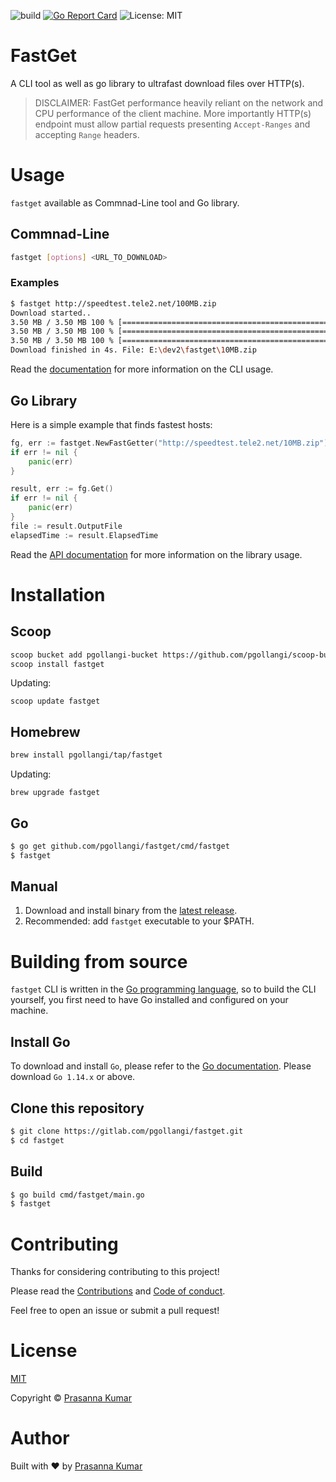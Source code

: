 ![build](https://github.com/pgollangi/fastget/workflows/build/badge.svg)
[![Go Report Card](https://goreportcard.com/badge/github.com/pgollangi/fastget)](https://goreportcard.com/report/github.com/pgollangi/fastget)
![License: MIT](https://img.shields.io/github/license/pgollangi/fastget)

# FastGet

A CLI tool as well as go library to ultrafast download files over HTTP(s).

> DISCLAIMER: FastGet performance heavily reliant on the network and CPU performance of the client machine. More importantly HTTP(s) endpoint must allow partial requests presenting `Accept-Ranges` and accepting `Range` headers.


# Usage
`fastget` available as Commnad-Line tool and Go library.
## Commnad-Line

```sh
fastget [options] <URL_TO_DOWNLOAD>
```
### Examples
```sh
$ fastget http://speedtest.tele2.net/100MB.zip
Download started..
3.50 MB / 3.50 MB 100 % [===========================================================================| 0s ] 267.59 KB/s
3.50 MB / 3.50 MB 100 % [===========================================================================| 0s ] 165.65 KB/s
3.50 MB / 3.50 MB 100 % [===========================================================================| 0s ] 116.10 KB/s
Download finished in 4s. File: E:\dev2\fastget\10MB.zip
```

Read the  [documentation](https://dev.pgollangi.com/fastget)  for more information on the CLI usage.

## Go Library

Here is a simple example that finds fastest hosts:

```go
fg, err := fastget.NewFastGetter("http://speedtest.tele2.net/10MB.zip")
if err != nil {
    panic(err)
}

result, err := fg.Get()
if err != nil {
    panic(err)
}
file := result.OutputFile
elapsedTime := result.ElapsedTime

```
Read the  [API documentation](https://pkg.go.dev/github.com/pgollangi/fastget) for more information on the library usage.

# Installation 

## Scoop
```sh
scoop bucket add pgollangi-bucket https://github.com/pgollangi/scoop-bucket.git
scoop install fastget
```
Updating:
```
scoop update fastget
```
## Homebrew
```sh
brew install pgollangi/tap/fastget
```
Updating:
```
brew upgrade fastget
```
## Go
```sh
$ go get github.com/pgollangi/fastget/cmd/fastget
$ fastget
```

## Manual
1. Download and install binary from the [latest release](https://github.com/pgollangi/fastget/releases/latest).
2. Recommended: add `fastget` executable to your $PATH.

# Building from source

`fastget` CLI is written in the [Go programming language](https://golang.org/), so to build the CLI yourself, you first need to have Go installed and configured on your machine.

## Install Go

To download and install  `Go`, please refer to the  [Go documentation](https://golang.org/doc/install). Please download  `Go 1.14.x`  or above.

## Clone this repository
```sh
$ git clone https://gitlab.com/pgollangi/fastget.git
$ cd fastget
```
## Build

```sh
$ go build cmd/fastget/main.go
$ fastget
```

# Contributing
Thanks for considering contributing to this project!

Please read the [Contributions](.github/CONTRIBUTING.md) and [Code of conduct](.github/CODE_OF_CONDUCT.md). 

Feel free to open an issue or submit a pull request!

# License

[MIT](LICENSE)

Copyright © [Prasanna Kumar](https://pgollangi.com)

# Author

Built with ❤ by [Prasanna Kumar](https://pgollangi.com)
